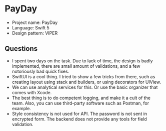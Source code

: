 # PayDay

- Project name: PayDay
- Language: Swift 5
- Design pattern: VIPER

## Questions
- I spent two days on the task. Due to lack of time, the design is badly implemented, there are small amount of validations, and a few notoriously bad quick fixes.
- SwiftUI is a cool thing. I tried to show a few tricks from there, such as creating layout using stack and builders, or using decorators for UIView. 
- We can use analytical services for this. Or use the basic organizer that comes with Xcode. 
- The best thing is to do competent logging, and make it a cult of the team. Also, you can use third-party software such as Postman, for example. 
- Style consistency is not used for API. The password is not sent in encrypted form. The backend does not provide any tools for field validation. 
